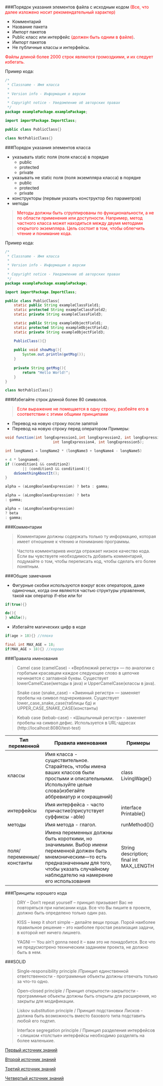 ###Порядок указания элементов файла с исходным кодом
<span style="color: red">(Все, что далее изложено носит рекомендательный характер)</span>

* Комментарий
* Название пакета
* Импорт пакетов
* Public класс или интерфейс <span style="color: red">(должен быть одним в файле)</span>.
* Импорт пакетов
* Не публичные классы и интерфейсы.
<p style="color: red">
Файлы длиной более 2000 строк являются громоздкими, и их следует избегать.
</p>

Пример кода:
```java
/*
 * Classname - Имя класса
 *
 * Version info - Информация о версии
 *
 * Copyright notice - Уведомление об авторских правах
 */
package examplePackage.examplePackage;

import importPackage.ImportClass;

public class PublicClass{}

class NotPublicClass{}
```

###Порядок указания элементов класса
* указывать static поля (поля класса) в порядке 
  * public 
  * protected
  * private
* указывать не static поля (поля экземпляра класса) в порядке
  * public
  * protected
  * private
* конструкторы (первым указать конструктор без параметров)
* методы
><div style="color: red">Методы должны быть сгруппированы по функциональности, а не по области применения или доступности.
>Например, метод частного класса может находиться
>между двумя методами открытого экземпляра. Цель состоит
>в том, чтобы облегчить чтение и понимание кода.</div>

Пример кода:
```java
/*
 * Classname - Имя класса
 *
 * Version info - Информация о версии
 *
 * Copyright notice - Уведомление об авторских правах
 */
package examplePackage.examplePackage;

import importPackage.ImportClass;

public class PublicClass{ 
    static public String exampleClassField1;
    static protected String exampleClassField2;
    static private String exampleClassField3;

    static public String exampleObjectField1;
    static protected String exampleObjectField2;
    static private String exampleObjectField3;

    PublicClass(){}
    
    public void showMsg(){
        System.out.println(getMsg());
    }
    
    private String getMsg(){
        return "Hello World!";
    } 
}

class NotPublicClass{}
```


###Избегайте строк длиной более 80 символов.
><div style="color: red">Если выражение не помещается в одну строку, разбейте его в соответствии 
>с этими общими принципами</div>
* Перевод на новую строку после запятой
* Перевод на новую строку перед оператором
Примеры:
```java
void function(int longExpression1,int longExpression2, int longExpression3,
                      int longExpression4, int longExpression5);
```
```java
int longName1 = longName2 * (longName3 + longName4 - longName5)
```
```java
+ 4 * longname6;
if ((condition1 && condition2)
        || (condition3 && condition4)){
    doSomethingAboutIt();
}
```
```java
alpha = (aLongBooleanExpression) ? beta : gamma;

alpha = (aLongBooleanExpression) ? beta
: gamma;

alpha = (aLongBooleanExpression)
? beta
: gamma;
```

###Комментарии
>Комментарии должны содержать только ту информацию, которая имеет
>отношение к чтению и пониманию программы.

>Частота комментариев иногда отражает низкое качество кода. 
>Если вы чувствуете необходимость добавить комментарий, подумайте о том,
>чтобы переписать код, чтобы сделать его более понятным.

###Общие замечания
* Фигурные скобки используются вокруг всех операторов, 
  даже одиночных, когда они являются частью структуры управления, 
  такой как оператор if-else или for
```java
if(true){}
```
```java
do(){
} while();
```
* Избегайте магических цифр в коде
```java
if(age > 18){} //плохо

final int MAX_AGE = 18;
if(MAX_AGE > 18){} //хорошо
```


###Правила именования

>Camel case (camelCase) - «Верблюжий регистр» — по аналогии с горбатым красавцем
>каждое следующее слово в цепочке начинается с заглавной буквы.
>Существует lowerCamelCase(методы в java) и UpperCamelCase(классы в java).

>Snake case (snake_case) - «Змеиный регистр» — заменяет пробелы на символ подчеркивания.
>Существует lower_case_snake_case(таблицы бд) и UPPER_CASE_SNAKE_CASE(константы)

>Kebab case (kebab-case) - «Шашлычный регистр» - заменяет пробелы на символ дефис.
>Используется в URL-адресах (http://localhost:8080/test-test)

Тип переменной|Правила именования|Примеры
---|---|---
классы|Имя класса - существительное. Старайтесь, чтобы имена ваших классов были простыми и описательными. Используйте целые слова(избегайте аббревиатур и сокращений)|class LivingWage{}
интерфейсы|Имя интерфейса - часто причастие(присутствует суффиксы -able)|interface Printable{}
методы|Имя метода - глагол.|runMethod(){}
поля/переменные/константы|Имена переменных должны быть короткими, но значимыми. Выбор имени переменной должен быть мнемоническим—то есть предназначенным для того, чтобы указать случайному наблюдателю на намерение его использования|String description; final int MAX_LENGTH

###Принципы хорошего кода

>DRY – Don’t repeat yourself – принцип призывает Вас не повторяться при написании кода. 
>Все что Вы пишите в проекте, должно быть определено только один раз.

>KISS – keep it short simple – делайте вещи проще. Порой наиболее правильное решение – 
>это наиболее простая реализация задачи, в которой нет ничего лишнего.

>YAGNI — You ain’t gonna need it – вам это не понадобится. Все что не предусмотрено 
>техническим заданием проекта, не должно быть в нем.

###SOLID

>Single-responsibility principle /Принцип единственной ответственности -
>программные объекты должны отвечать только за что-то одно.

>Open–closed principle / Принцип открытости-закрытости -
>программные объекты должны быть открыты для расширения, но закрыты для модификации.

>Liskov substitution principle / Принцип подстановки Лисков -
>должна быть возможность вместо базового типа подставить любой его подтип.

>Interface segregation principle / Принцип разделения интерфейсов -
>слишком «толстые» интерфейсы необходимо разделять на более маленькие.

[Первый источник знаний](https://www.oracle.com/technetwork/java/codeconventions-150003.pdf)

[Второй источник знаний](http://download.blackball.lv/data/library/Chistyj_kod_-_Sozdanie_analiz_i_refaktoring_%282013%29.pdf)

[Третий источник знаний](https://medium.com/webbdev/solid-4ffc018077da)

[Четвертый источник знаний](https://professorweb.ru/my/it/blog/net/solid.php)

